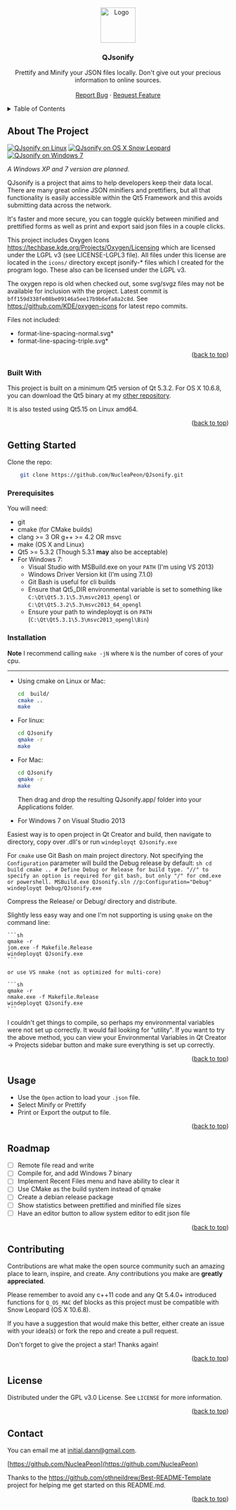 <!-- Improved compatibility of back to top link: See: https://github.com/othneildrew/Best-README-Template/pull/73 -->
<a name="readme-top"></a>
<!--
*** Thanks for checking out the Best-README-Template. If you have a suggestion
*** that would make this better, please fork the repo and create a pull request
*** or simply open an issue with the tag "enhancement".
*** Don't forget to give the project a star!
*** Thanks again! Now go create something AMAZING! :D
*** Will do.
-->


<!-- PROJECT LOGO -->
<br />
<div align="center">
  <a href="https://github.com/NucleaPeon/QJsonify">
    <img src="icons/qjsonify-512x512.png" alt="Logo" width="80" height="80">
  </a>

  <h3 align="center">QJsonify</h3>

  <p align="center">
    Prettify and Minify your JSON files locally. Don't give out your precious information to online sources.
    <br />
    <br />
    <a href="https://github.com/NucleaPeon/QJsonify/issues">Report Bug</a>
    ·
    <a href="https://github.com/NucleaPeon/QJsonify/issues">Request Feature</a>
  </p>
</div>



<!-- TABLE OF CONTENTS -->
<details>
  <summary>Table of Contents</summary>
  <ol>
    <li>
      <a href="#about-the-project">About The Project</a>
      <ul>
        <li><a href="#built-with">Built With</a></li>
      </ul>
    </li>
    <li>
      <a href="#getting-started">Getting Started</a>
      <ul>
        <li><a href="#prerequisites">Prerequisites</a></li>
        <li><a href="#installation">Installation</a></li>
      </ul>
    </li>
    <li><a href="#usage">Usage</a></li>
    <li><a href="#roadmap">Roadmap</a></li>
    <li><a href="#contributing">Contributing</a></li>
    <li><a href="#license">License</a></li>
    <li><a href="#contact">Contact</a></li>
  </ol>
</details>



<!-- ABOUT THE PROJECT -->
## About The Project

[![QJsonify on Linux][product-screenshot-linux]](https://github.com/NucleaPeon/QJsonify)
[![QJsonify on OS X Snow Leopard][product-screenshot-osx]](https://github.com/NucleaPeon/QJsonify)
[![QJsonify on Windows 7][product-screenshot-win7]](https://github.com/NucleaPeon/QJsonify)

_A Windows XP and 7 version are planned._

QJsonify is a project that aims to help developers keep their data local. There are many great online JSON minifiers and prettifiers, but all that functionality is easily accessible within the Qt5 Framework and this avoids submitting data across the network.

It's faster and more secure, you can toggle quickly between minified and prettified forms as well as print and export said json files in a couple clicks.

This project includes Oxygen Icons <a href="https://techbase.kde.org/Projects/Oxygen/Licensing">https://techbase.kde.org/Projects/Oxygen/Licensing</a> which are licensed under the LGPL v3 (see LICENSE-LGPL3 file). All files under this license are located in the ``icons/`` directory except jsonify-* files which I created for the program logo. These also can be licensed under the LGPL v3.

The oxygen repo is old when checked out, some svg/svgz files may not be available for inclusion with the project. Latest commit is ``bff159d338fe08be09146a5ee17b9b6efa8a2c8d``. See https://github.com/KDE/oxygen-icons for latest repo commits.

Files not included:

* format-line-spacing-normal.svg*
* format-line-spacing-triple.svg*


<p align="right">(<a href="#readme-top">back to top</a>)</p>

### Built With

This project is built on a minimum Qt5 version of Qt 5.3.2. For OS X 10.6.8, you can download the Qt5 binary at my <a href="https://github.com/NucleaPeon/qt5-sle/releases/tag/v5.3.2">other repository</a>.

It is also tested using Qt5.15 on Linux amd64.

<p align="right">(<a href="#readme-top">back to top</a>)</p>



<!-- GETTING STARTED -->
## Getting Started

Clone the repo:

```sh
    git clone https://github.com/NucleaPeon/QJsonify.git
```

### Prerequisites

You will need:
* git
* cmake (for CMake builds)
* clang >= 3 OR g++ >= 4.2 OR msvc 
* make (OS X and Linux)
* Qt5 >= 5.3.2 (Though 5.3.1 **may** also be acceptable)
* For Windows 7:
	* Visual Studio with MSBuild.exe on your ``PATH`` (I'm using VS 2013)
	* Windows Driver Version kit (I'm using 7.1.0)
	* Git Bash is useful for cli builds
	* Ensure that Qt5_DIR environmental variable is set to something like ``C:\Qt\Qt5.3.1\5.3\msvc2013_opengl`` or ``C:\Qt\Qt5.3.2\5.3\msvc2013_64_opengl``
	* Ensure your path to windeployqt is on ``PATH`` (``C:\Qt\Qt5.3.1\5.3\msvc2013_opengl\Bin``)


### Installation

**Note** I recommend calling ``make -jN`` where ``N`` is the number of cores of your cpu.

<hr>

* Using cmake on Linux or Mac:

    ```sh
	cd  build/
	cmake ..
	make
	```

* For linux:

    ```sh
    cd QJsonify
    qmake -r
    make
    ```

* For Mac:

    ```sh
    cd QJsonify
    qmake -r
    make
    ```

    Then drag and drop the resulting QJsonify.app/ folder into your Applications folder.

* For Windows 7 on Visual Studio 2013

Easiest way is to open project in Qt Creator and build, then navigate to directory, copy over .dll's or run ``windeployqt QJsonify.exe``

For ``cmake`` use Git Bash on main project directory. Not specifying the ``Configuration`` parameter will build the Debug release by default:
	```sh
	cd build
	cmake ..
	# Define Debug or Release for build type. "//" to specify an option is required for git bash, but only "/" for cmd.exe or powershell.
	MSBuild.exe QJsonify.sln //p:Configuration="Debug"
	windeployqt Debug/QJsonify.exe
	```
	
Compress the Release/ or Debug/ directory and distribute.
	

Slightly less easy way and one I'm not supporting is using ``qmake`` on the command line:

	```sh
	qmake -r
	jom.exe -f Makefile.Release
	windeployqt QJsonify.exe
	```
	
	or use VS nmake (not as optimized for multi-core)
	
	```sh
	qmake -r
	nmake.exe -f Makefile.Release
	windeployqt QJsonify.exe
	```
	
I couldn't get things to compile, so perhaps my environmental variables were not set up correctly. It would fail looking for "utility".
If you want to try the above method, you can view your Environmental Variables in Qt Creator -> Projects sidebar button and make sure
everything is set up correctly.

<p align="right">(<a href="#readme-top">back to top</a>)</p>



<!-- USAGE EXAMPLES -->
## Usage

* Use the ``Open`` action to load your ``.json`` file.
* Select Minify or Prettify
* Print or Export the output to file.

<p align="right">(<a href="#readme-top">back to top</a>)</p>



<!-- ROADMAP -->
## Roadmap

- [ ] Remote file read and write
- [ ] Compile for, and add Windows 7 binary
- [ ] Implement Recent Files menu and have ability to clear it
- [ ] Use CMake as the build system instead of qmake
- [ ] Create a debian release package
- [ ] Show statistics between prettified and minified file sizes
- [ ] Have an editor button to allow system editor to edit json file

<p align="right">(<a href="#readme-top">back to top</a>)</p>



<!-- CONTRIBUTING -->
## Contributing

Contributions are what make the open source community such an amazing place to learn, inspire, and create. Any contributions you make are **greatly appreciated**.

Please remember to avoid any c++11 code and any Qt 5.4.0+ introduced functions for ``Q_OS_MAC`` def blocks as this project must be compatible with Snow Leopard (OS X 10.6.8).

If you have a suggestion that would make this better, either create an issue with your idea(s) or fork the repo and create a pull request.

Don't forget to give the project a star! Thanks again!

<p align="right">(<a href="#readme-top">back to top</a>)</p>



<!-- LICENSE -->
## License

Distributed under the GPL v3.0 License. See `LICENSE` for more information.

<p align="right">(<a href="#readme-top">back to top</a>)</p>



<!-- CONTACT -->
## Contact

You can email me at <initial.dann@gmail.com>.

[https://github.com/NucleaPeon](https://github.com/NucleaPeon)

Thanks to the <a href="https://github.com/othneildrew/Best-README-Template">https://github.com/othneildrew/Best-README-Template</a> project for helping me get started on this README.md.

<p align="right">(<a href="#readme-top">back to top</a>)</p>

<!-- MARKDOWN LINKS & IMAGES -->
<!-- https://www.markdownguide.org/basic-syntax/#reference-style-links -->
[product-screenshot-linux]: images/qjsonify-linux.png
[product-screenshot-osx]: images/qjsonify-osx.png
[product-screenshot-win7]: images/qjsonify-win7.png
